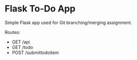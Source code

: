 # Flask To-Do App
Simple Flask app used for Git branching/merging assignment.

Routes:
- GET /api
- GET /todo
- POST /submittodoitem
